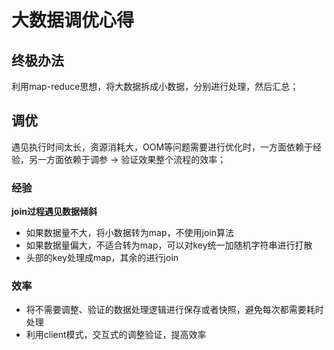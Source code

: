 大数据调优心得
====
## 终极办法
利用map-reduce思想，将大数据拆成小数据，分别进行处理，然后汇总；

## 调优
遇见执行时间太长，资源消耗大，OOM等问题需要进行优化时，一方面依赖于经验，另一方面依赖于调参 → 验证效果整个流程的效率；

### 经验
**join过程遇见数据倾斜**<br>
- 如果数据量不大，将小数据转为map，不使用join算法
- 如果数据量偏大，不适合转为map，可以对key统一加随机字符串进行打散
- 头部的key处理成map，其余的进行join

### 效率
- 将不需要调整、验证的数据处理逻辑进行保存或者快照，避免每次都需要耗时处理
- 利用client模式，交互式的调整验证，提高效率
